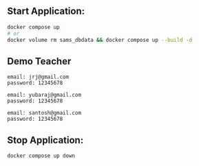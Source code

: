 ## Start Application:

```bash
docker compose up
# or
docker volume rm sams_dbdata && docker compose up --build -d
```

## Demo Teacher

```
email: jrj@gmail.com
password: 12345678
```

```
email: yubaraj@gmail.com
password: 12345678
```

```
email: santosh@gmail.com
password: 12345678
```

## Stop Application:

```bash
docker compose up down
```
